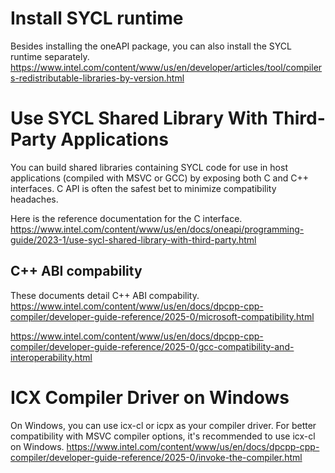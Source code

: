 # Install SYCL runtime 
Besides installing the oneAPI package, you can also install the SYCL runtime separately.
https://www.intel.com/content/www/us/en/developer/articles/tool/compilers-redistributable-libraries-by-version.html


# Use SYCL Shared Library With Third-Party Applications
You can build shared libraries containing SYCL code for use in host applications (compiled with MSVC or GCC) by exposing both C and C++ interfaces. C API is often the safest bet to minimize compatibility headaches.

Here is the reference documentation for the C interface. https://www.intel.com/content/www/us/en/docs/oneapi/programming-guide/2023-1/use-sycl-shared-library-with-third-party.html

## C++ ABI compability 
These documents detail C++ ABI compability.
https://www.intel.com/content/www/us/en/docs/dpcpp-cpp-compiler/developer-guide-reference/2025-0/microsoft-compatibility.html


https://www.intel.com/content/www/us/en/docs/dpcpp-cpp-compiler/developer-guide-reference/2025-0/gcc-compatibility-and-interoperability.html











# ICX Compiler Driver on Windows
On Windows, you can use icx-cl or icpx as your compiler driver. For better compatibility with MSVC compiler options, it's recommended to use icx-cl on Windows.
https://www.intel.com/content/www/us/en/docs/dpcpp-cpp-compiler/developer-guide-reference/2025-0/invoke-the-compiler.html